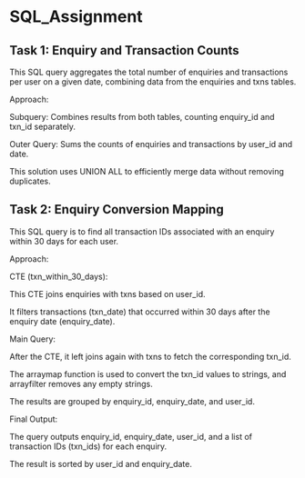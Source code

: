# SQL_Assignment

## Task 1: Enquiry and Transaction Counts

This  SQL query aggregates the total number of enquiries and transactions per user on a given date, 
combining data from the enquiries and txns tables.

Approach:

Subquery: Combines results from both tables, counting enquiry_id and txn_id separately.

Outer Query: Sums the counts of enquiries and transactions by user_id and date.

This solution uses UNION ALL to efficiently merge data without removing duplicates.

## Task 2: Enquiry Conversion Mapping

This SQL query is to find all transaction IDs associated with an enquiry within 30 days for each user.

Approach:

CTE (txn_within_30_days):

This CTE joins enquiries with txns based on user_id.

It filters transactions (txn_date) that occurred within 30 days after the enquiry date (enquiry_date).

Main Query:

After the CTE, it left joins again with txns to fetch the corresponding txn_id.

The arraymap function is used to convert the txn_id values to strings, and arrayfilter removes any empty strings.

The results are grouped by enquiry_id, enquiry_date, and user_id.

Final Output:

The query outputs enquiry_id, enquiry_date, user_id, and a list of transaction IDs (txn_ids) for each enquiry.

The result is sorted by user_id and enquiry_date.
